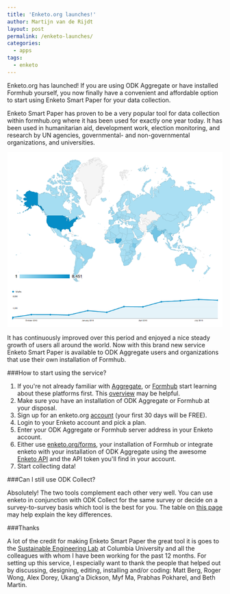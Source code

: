 ```yaml
---
title: 'Enketo.org launches!'
author: Martijn van de Rijdt
layout: post
permalink: /enketo-launches/
categories:
  - apps
tags:
  - enketo
---
```


Enketo.org has launched! If you are using ODK Aggregate or have installed Formhub yourself, you now finally have a convenient and affordable option to start using Enketo Smart Paper for your data collection. 

Enketo Smart Paper has proven to be a very popular tool for data collection within formhub.org where it has been used for exactly one year today. It has been used in humanitarian aid, development work, election monitoring, and research by UN agencies, governmental- and non-governmental organizations, and universities.

![enketo usage on Formhub in the first year](../files/2013/09/enketo_first_year.png)

It has continuously improved over this period and enjoyed a nice steady growth of users all around the world. Now with this brand new service Enketo Smart Paper is available to ODK Aggregate users and organizations that use their own installation of Formhub.

###How to start using the service?

1. If you're not already familiar with [Aggregate](http://opendatakit.org/use/aggregate/), or [Formhub](https://formhub.org/resources/) start learning about these platforms first. This [overview](https://enketo.org/openrosa) may be helpful.
2. Make sure you have an installation of ODK Aggregate or Formhub at your disposal.
3. Sign up for an enketo.org [account](https://accounts.enketo.org) (your first 30 days will be FREE).
4. Login to your Enketo account and pick a plan. 
5. Enter your ODK Aggregate or Formhub server address in your Enketo account.
6. Either use [enketo.org/forms](https://enketo.org/forms), your installation of Formhub or integrate enketo with your installation of ODK Aggregate using the awesome [Enketo API](http://apidocs.enketo.org) and the API token you'll find in your account.
7. Start collecting data!


###Can I still use ODK Collect?

Absolutely! The two tools complement each other very well. You can use enketo in conjunction with ODK Collect for the same survey or decide on a survey-to-survey basis which tool is the best for you. The table on [this page](https://enketo.org/openrosa) may help explain the key differences.

###Thanks

A lot of the credit for making Enketo Smart Paper the great tool it is goes to the [Sustainable Engineering Lab](http://modi.mech.columbia.edu/) at Columbia University and all the colleagues with whom I have been working for the past 12 months. For setting up this service, I especially want to thank the people that helped out by discussing, designing, editing, installing and/or coding: Matt Berg, Roger Wong, Alex Dorey, Ukang'a Dickson, Myf Ma, Prabhas Pokharel, and Beth Martin.

